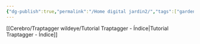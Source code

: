 ```yaml
---
{"dg-publish":true,"permalink":"/Home digital jardin2/","tags":["gardenEntry"],"noteIcon":""}
---
```


 [[Cerebro/Traptagger wildeye/Tutorial Traptagger - Índice\|Tutorial Traptagger - Índice]]
